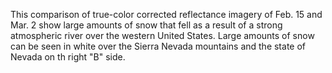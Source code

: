 This comparison of true-color corrected reflectance imagery of Feb. 15 and Mar. 2 show large amounts of snow that fell as a result of a strong atmospheric river over the western United States. Large amounts of snow can be seen in white over the Sierra Nevada mountains and the state of Nevada on th right "B" side.